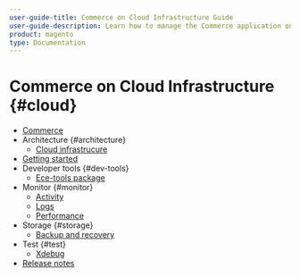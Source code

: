```yaml
---
user-guide-title: Commerce on Cloud Infrastructure Guide
user-guide-description: Learn how to manage the Commerce application on Cloud infrastructure.
product: magento
type: Documentation
---
```


# Commerce on Cloud Infrastructure {#cloud}

+ [Commerce](overview.md)
+ Architecture {#architecture}
    + [Cloud infrastrucure](architecture/cloud-architecture.md)
+ [Getting started](https://experienceleague.corp.adobe.com/docs/commerce-cloud-service/start/overview.md)
+ Developer tools {#dev-tools}
    + [Ece-tools package](dev-tools/ece-tools.md)
+ Monitor {#monitor}
    + [Activity](monitor/activity.md)
    + [Logs](monitor/logs.md)
    + [Performance](monitor/performance.md)
+ Storage {#storage}
    + [Backup and recovery](storage/backup-and-recovery.md)
+ Test {#test}
    + [Xdebug](test/xdebug.md)
+ [Release notes](release-notes/cloud-tools.md)
